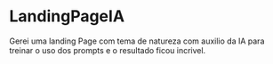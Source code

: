 # LandingPageIA
Gerei uma landing Page com tema de natureza com auxilio da IA para treinar o uso dos prompts e o resultado ficou incrivel.
